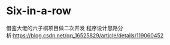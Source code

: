 # Six-in-a-row
借鉴大佬的六子棋项目做二次开发
程序设计思路分析:https://blog.csdn.net/qq_16525829/article/details/119060452
